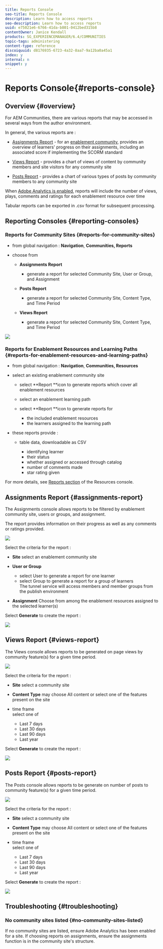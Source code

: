 ```yaml
---
title: Reports Console
seo-title: Reports Console
description: Learn how to access reports
seo-description: Learn how to access reports
uuid: e75021e6-6766-41da-b801-0412bed315b8
contentOwner: Janice Kendall
products: SG_EXPERIENCEMANAGER/6.4/COMMUNITIES
topic-tags: administering
content-type: reference
discoiquuid: d8176935-6723-4a32-8aa7-9a12ba0a45a1
index: y
internal: n
snippet: y
---
```


# Reports Console{#reports-console}

## Overview {#overview}

For AEM Communities, there are various reports that may be accessed in several ways from the author environment.

In general, the various reports are :

* [Assignments Report](#assignmentsreport) - for an [enablement community](../../communities/using/overview.md#enablementcommunity), provides an overview of learners' progress on their assignments, including an associated score if implementing the SCORM standard

* [Views Report](#viewsreport) - provides a chart of views of content by community members and site visitors for any community site
* [Posts Report](#postsreport) - provides a chart of various types of posts by community members to any community site

When [Adobe Analytics is enabled](../../communities/using/sites-console.md#analytics), reports will include the number of views, plays, comments and ratings for each enablement resource over time

Tabular reports can be exported in .csv format for subsequent processing.

## Reporting Consoles {#reporting-consoles}

### Reports for Community Sites {#reports-for-community-sites}

* from global navigation : **Navigation**, **Communities, Reports**

* choose from

    * **Assignments Report**

        * generate a report for selected Community Site, User or Group, and Assignment

    * **Posts Report**

        * generate a report for selected Community Site, Content Type, and Time Period

    * **Views Report**

        * generate a report for selected Community Site, Content Type, and Time Period

![](assets/chlimage_1-163.png)

### Reports for Enablement Resources and Learning Paths {#reports-for-enablement-resources-and-learning-paths}

* from global navigation : **Navigation**, **Communities, Resources**

* select an existing enablement community site

    * select **Report **icon to generate reports which cover all enablement resources
    * select an enablement learning path
    * select **Report **icon to generate reports for

        * the included enablement resources
        * the learners assigned to the learning path

* these reports provide :

    * table data, downloadable as CSV

        * identifying learner
        * their status
        * whether assigned or accessed through catalog
        * number of comments made
        * star rating given

For more details, see [Reports section](../../communities/using/resources.md#report) of the Resources console.

## Assignments Report {#assignments-report}

The Assignments console allows reports to be filtered by enablement community site, users or groups, and assignment.

The report provides information on their progress as well as any comments or ratings provided.

![](assets/chlimage_1-164.png)

Select the criteria for the report :

* **Site** 
  select an enablement community site

* **User or Group** 
  - select User to generate a report for one learner  
  - select Group to generate a report for a group of learners  
  The tunnel service will access members and member groups from the publish environment

* **Assignment** 
  Choose from among the enablement resources assigned to the selected learner(s)

Select **Generate** to create the report :

![](assets/chlimage_1-165.png)

## Views Report {#views-report}

The Views console allows reports to be generated on page views by community feature(s) for a given time period.

![](assets/chlimage_1-166.png)

Select the criteria for the report :

* **Site** 
  select a community site

* **Content Type** 
  may choose All content or select one of the features present on the site

* time frame  
  select one of

    * Last 7 days
    * Last 30 days
    * Last 90 days
    * Last year

Select **Generate** to create the report :

![](assets/chlimage_1-167.png)

## Posts Report {#posts-report}

The Posts console allows reports to be generate on number of posts to community feature(s) for a given time period.

![](assets/chlimage_1-168.png)

Select the criteria for the report :

* **Site** 
  select a community site

* **Content Type** 
  may choose All content or select one of the features present on the site

* time frame  
  select one of

    * Last 7 days
    * Last 30 days
    * Last 90 days
    * Last year

Select **Generate** to create the report :

![](assets/chlimage_1-169.png)

## Troubleshooting {#troubleshooting}

### No community sites listed {#no-community-sites-listed}

If no community sites are listed, ensure Adobe Analytics has been enabled for a site. If choosing reports on assignments, ensure the assignments function is in the community site's structure.
